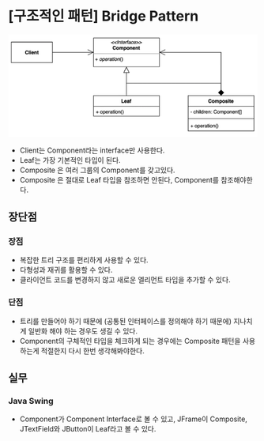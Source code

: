 # [구조적인 패턴] Bridge Pattern

![image](./pattern.png)

- Client는 Component라는 interface만 사용한다.
- Leaf는 가장 기본적인 타입이 된다.
- Composite 은 여러 그룹의 Component를 갖고있다.
- Composite 은 절대로 Leaf 타입을 참조하면 안된다, Component를 참조해야한다.

## 장단점

### 장점

- 복잡한 트리 구조를 편리하게 사용할 수 있다.
- 다형성과 재귀를 활용할 수 있다.
- 클라이언트 코드를 변경하지 않고 새로운 엘리먼트 타입을 추가할 수 있다.

### 단점

- 트리를 만들어야 하기 때문에 (공통된 인터페이스를 정의해야 하기 때문에) 지나치게 일반화 해야 하는 경우도 생길 수 있다.
- Component의 구체적인 타입을 체크하게 되는 경우에는 Composite 패턴을 사용하는게 적절한지 다시 한번 생각해봐야한다.

## 실무

### Java Swing

- Component가 Component Interface로 볼 수 있고, JFrame이 Composite, JTextField와 JButton이 Leaf라고 볼 수 있다.